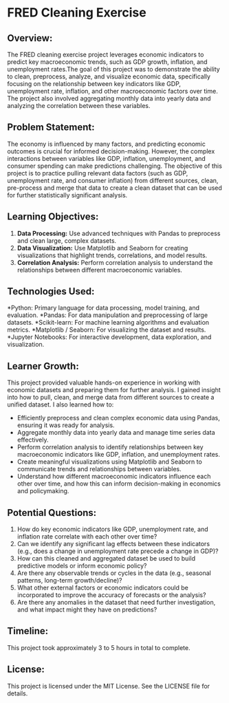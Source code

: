 # FRED Cleaning Exercise 
## Overview: 
The FRED cleaning exercise project leverages  economic indicators to predict key macroeconomic trends, such as GDP growth, inflation, and unemployment rates.The goal of this project was to demonstrate the ability to clean, preprocess, analyze, and visualize economic data, specifically focusing on the relationship between key indicators like GDP, unemployment rate, inflation, and other macroeconomic factors over time. The project also involved aggregating monthly data into yearly data and analyzing the correlation between these variables.
## Problem Statement: 
The economy is influenced by many factors, and predicting economic outcomes is crucial for informed decision-making. However, the complex interactions between variables like GDP, inflation, unemployment, and consumer spending can make predictions challenging. The objective of this project is to practice pulling relevant data factors (such as GDP, unemployment rate, and consumer inflation) from different sources, clean, pre-process and merge that data to create a clean dataset that can be used for further statistically significant analysis. 
## Learning Objectives: 
1. __Data Processing:__ Use advanced techniques with Pandas to preprocess and clean large, complex datasets.
2. __Data Visualization:__ Use Matplotlib and Seaborn for creating visualizations that highlight trends, correlations, and model results.
3. __Correlation Analysis:__ Perform correlation analysis to understand the relationships between different macroeconomic variables.
## Technologies Used:
*Python: Primary language for data processing, model training, and evaluation.
*Pandas: For data manipulation and preprocessing of large datasets.
*Scikit-learn: For machine learning algorithms and evaluation metrics.
*Matplotlib / Seaborn: For visualizing the dataset and results.
*Jupyter Notebooks: For interactive development, data exploration, and visualization.

## Learner Growth: 
This project provided valuable hands-on experience in working with economic datasets and preparing them for further analysis. I gained insight into how to pull, clean, and merge data from different sources to create a unified dataset. I also learned how to:

- Efficiently preprocess and clean complex economic data using Pandas, ensuring it was ready for analysis.
- Aggregate monthly data into yearly data and manage time series data effectively.
- Perform correlation analysis to identify relationships between key macroeconomic indicators like GDP, inflation, and unemployment rates.
- Create meaningful visualizations using Matplotlib and Seaborn to communicate trends and relationships between variables.
- Understand how different macroeconomic indicators influence each other over time, and how this can inform decision-making in economics and policymaking.

## Potential Questions: 
1. How do key economic indicators like GDP, unemployment rate, and inflation rate correlate with each other over time?
2. Can we identify any significant lag effects between these indicators (e.g., does a change in unemployment rate precede a change in GDP)?
3. How can this cleaned and aggregated dataset be used to build predictive models or inform economic policy?
4. Are there any observable trends or cycles in the data (e.g., seasonal patterns, long-term growth/decline)?
5. What other external factors or economic indicators could be incorporated to improve the accuracy of forecasts or the analysis?
6. Are there any anomalies in the dataset that need further investigation, and what impact might they have on predictions?

## Timeline: 
This project took approximately 3 to 5 hours in total to complete. 

## License: 
This project is licensed under the MIT License. See the LICENSE file for details.
